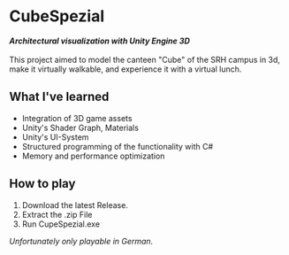 # CubeSpezial

**_Architectural visualization with Unity Engine 3D_**
</br>
</br>
This project aimed to model the canteen "Cube" of the SRH campus in 3d, make it virtually walkable, and experience it with a virtual lunch.

## What I've learned

-   Integration of 3D game assets
-   Unity's Shader Graph, Materials
-   Unity's UI-System
-   Structured programming of the functionality with C#
-   Memory and performance optimization

## How to play

1. Download the latest Release.
2. Extract the .zip File
3. Run CupeSpezial.exe

_Unfortunately only playable in German._
